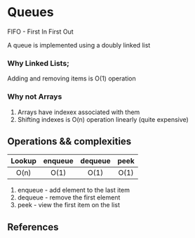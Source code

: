 # Queues
FIFO - First In First Out

A queue is implemented using a doubly linked list

### Why Linked Lists;
Adding and removing items is O(1) operation

### Why not Arrays
1. Arrays have indexex associated with them
2. Shifting indexes is O(n) operation linearly (quite expensive)

## Operations && complexities

| Lookup | enqueue | dequeue | peek |
|:------:|:-------:|:-------:|:----:|
|  O(n)  |   O(1)  |   O(1)  | O(1) |

1. enqueue - add element to the last item
2. dequeue - remove the first element
3. peek - view the first item on the list


## References
